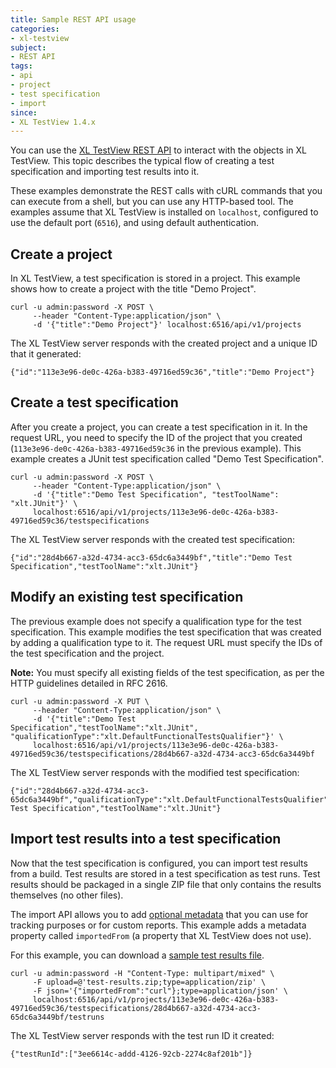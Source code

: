 ```yaml
---
title: Sample REST API usage
categories:
- xl-testview
subject:
- REST API
tags:
- api
- project
- test specification
- import
since:
- XL TestView 1.4.x
---
```


You can use the [XL TestView REST API](/xl-testview/latest/rest-api/index.html) to interact with the objects in XL TestView. This topic describes the typical flow of creating a test specification and importing test results into it.

These examples demonstrate the REST calls with cURL commands that you can execute from a shell, but you can use any HTTP-based tool. The examples assume that XL TestView is installed on `localhost`, configured to use the default port (`6516`), and using default authentication.

## Create a project

In XL TestView, a test specification is stored in a project. This example shows how to create a project with the title "Demo Project".

    curl -u admin:password -X POST \
         --header "Content-Type:application/json" \
         -d '{"title":"Demo Project"}' localhost:6516/api/v1/projects

The XL TestView server responds with the created project and a unique ID that it generated:

    {"id":"113e3e96-de0c-426a-b383-49716ed59c36","title":"Demo Project"}

## Create a test specification

After you create a project, you can create a test specification in it. In the request URL, you need to specify the ID of the project that you created (`113e3e96-de0c-426a-b383-49716ed59c36` in the previous example). This example creates a JUnit test specification called "Demo Test Specification".

    curl -u admin:password -X POST \
         --header "Content-Type:application/json" \
         -d '{"title":"Demo Test Specification", "testToolName": "xlt.JUnit"}' \
         localhost:6516/api/v1/projects/113e3e96-de0c-426a-b383-49716ed59c36/testspecifications

The XL TestView server responds with the created test specification:

    {"id":"28d4b667-a32d-4734-acc3-65dc6a3449bf","title":"Demo Test Specification","testToolName":"xlt.JUnit"}

## Modify an existing test specification

The previous example does not specify a qualification type for the test specification. This example modifies the test specification that was created by adding a qualification type to it. The request URL must specify the IDs of the test specification and the project.

**Note:** You must specify all existing fields of the test specification, as per the HTTP guidelines detailed in RFC 2616.

    curl -u admin:password -X PUT \
         --header "Content-Type:application/json" \
         -d '{"title":"Demo Test Specification","testToolName":"xlt.JUnit", "qualificationType":"xlt.DefaultFunctionalTestsQualifier"}' \
         localhost:6516/api/v1/projects/113e3e96-de0c-426a-b383-49716ed59c36/testspecifications/28d4b667-a32d-4734-acc3-65dc6a3449bf

The XL TestView server responds with the modified test specification:

    {"id":"28d4b667-a32d-4734-acc3-65dc6a3449bf","qualificationType":"xlt.DefaultFunctionalTestsQualifier","title":"Demo Test Specification","testToolName":"xlt.JUnit"}

## Import test results into a test specification

Now that the test specification is configured, you can import test results from a build. Test results are stored in a test specification as test runs. Test results should be packaged in a single ZIP file that only contains the results themselves (no other files).

The import API allows you to add [optional metadata](/xl-testview/concepts/events.html#metadata) that you can use for tracking purposes or for custom reports. This example adds a metadata property called `importedFrom` (a property that XL TestView does not use).

For this example, you can download a [sample test results file](samples/test-results.zip).

    curl -u admin:password -H "Content-Type: multipart/mixed" \
         -F upload=@'test-results.zip;type=application/zip' \
         -F json='{"importedFrom":"curl"};type=application/json' \
         localhost:6516/api/v1/projects/113e3e96-de0c-426a-b383-49716ed59c36/testspecifications/28d4b667-a32d-4734-acc3-65dc6a3449bf/testruns

The XL TestView server responds with the test run ID it created:

    {"testRunId":["3ee6614c-addd-4126-92cb-2274c8af201b"]}
